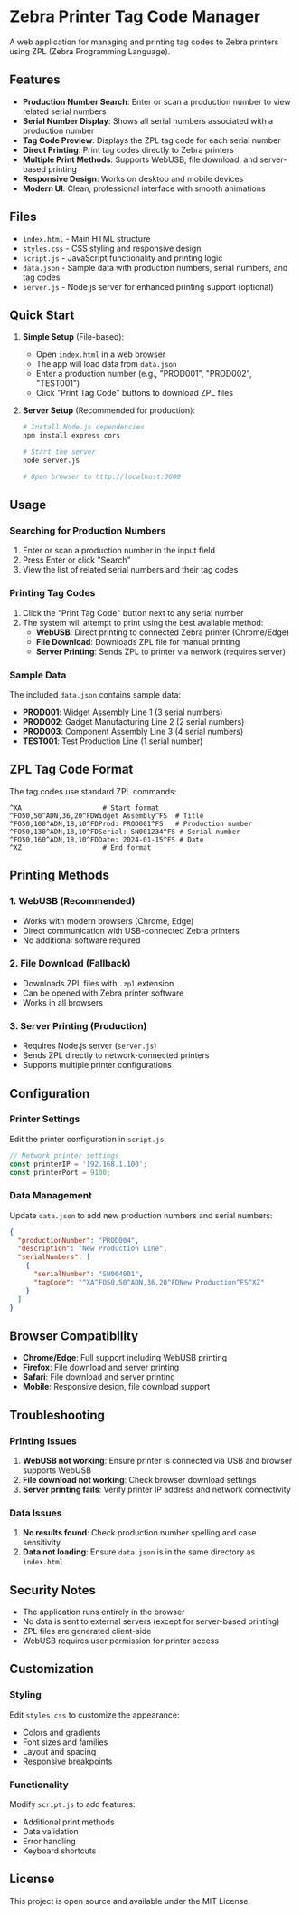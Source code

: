# Zebra Printer Tag Code Manager

A web application for managing and printing tag codes to Zebra printers using ZPL (Zebra Programming Language).

## Features

- **Production Number Search**: Enter or scan a production number to view related serial numbers
- **Serial Number Display**: Shows all serial numbers associated with a production number
- **Tag Code Preview**: Displays the ZPL tag code for each serial number
- **Direct Printing**: Print tag codes directly to Zebra printers
- **Multiple Print Methods**: Supports WebUSB, file download, and server-based printing
- **Responsive Design**: Works on desktop and mobile devices
- **Modern UI**: Clean, professional interface with smooth animations

## Files

- `index.html` - Main HTML structure
- `styles.css` - CSS styling and responsive design
- `script.js` - JavaScript functionality and printing logic
- `data.json` - Sample data with production numbers, serial numbers, and tag codes
- `server.js` - Node.js server for enhanced printing support (optional)

## Quick Start

1. **Simple Setup** (File-based):
   - Open `index.html` in a web browser
   - The app will load data from `data.json`
   - Enter a production number (e.g., "PROD001", "PROD002", "TEST001")
   - Click "Print Tag Code" buttons to download ZPL files

2. **Server Setup** (Recommended for production):
   ```bash
   # Install Node.js dependencies
   npm install express cors

   # Start the server
   node server.js

   # Open browser to http://localhost:3000
   ```

## Usage

### Searching for Production Numbers
1. Enter or scan a production number in the input field
2. Press Enter or click "Search"
3. View the list of related serial numbers and their tag codes

### Printing Tag Codes
1. Click the "Print Tag Code" button next to any serial number
2. The system will attempt to print using the best available method:
   - **WebUSB**: Direct printing to connected Zebra printer (Chrome/Edge)
   - **File Download**: Downloads ZPL file for manual printing
   - **Server Printing**: Sends ZPL to printer via network (requires server)

### Sample Data
The included `data.json` contains sample data:
- **PROD001**: Widget Assembly Line 1 (3 serial numbers)
- **PROD002**: Gadget Manufacturing Line 2 (2 serial numbers)
- **PROD003**: Component Assembly Line 3 (4 serial numbers)
- **TEST001**: Test Production Line (1 serial number)

## ZPL Tag Code Format

The tag codes use standard ZPL commands:
```
^XA                    # Start format
^FO50,50^ADN,36,20^FDWidget Assembly^FS  # Title
^FO50,100^ADN,18,10^FDProd: PROD001^FS   # Production number
^FO50,130^ADN,18,10^FDSerial: SN001234^FS # Serial number
^FO50,160^ADN,18,10^FDDate: 2024-01-15^FS # Date
^XZ                    # End format
```

## Printing Methods

### 1. WebUSB (Recommended)
- Works with modern browsers (Chrome, Edge)
- Direct communication with USB-connected Zebra printers
- No additional software required

### 2. File Download (Fallback)
- Downloads ZPL files with `.zpl` extension
- Can be opened with Zebra printer software
- Works in all browsers

### 3. Server Printing (Production)
- Requires Node.js server (`server.js`)
- Sends ZPL directly to network-connected printers
- Supports multiple printer configurations

## Configuration

### Printer Settings
Edit the printer configuration in `script.js`:
```javascript
// Network printer settings
const printerIP = '192.168.1.100';
const printerPort = 9100;
```

### Data Management
Update `data.json` to add new production numbers and serial numbers:
```json
{
  "productionNumber": "PROD004",
  "description": "New Production Line",
  "serialNumbers": [
    {
      "serialNumber": "SN004001",
      "tagCode": "^XA^FO50,50^ADN,36,20^FDNew Production^FS^XZ"
    }
  ]
}
```

## Browser Compatibility

- **Chrome/Edge**: Full support including WebUSB printing
- **Firefox**: File download and server printing
- **Safari**: File download and server printing
- **Mobile**: Responsive design, file download support

## Troubleshooting

### Printing Issues
1. **WebUSB not working**: Ensure printer is connected via USB and browser supports WebUSB
2. **File download not working**: Check browser download settings
3. **Server printing fails**: Verify printer IP address and network connectivity

### Data Issues
1. **No results found**: Check production number spelling and case sensitivity
2. **Data not loading**: Ensure `data.json` is in the same directory as `index.html`

## Security Notes

- The application runs entirely in the browser
- No data is sent to external servers (except for server-based printing)
- ZPL files are generated client-side
- WebUSB requires user permission for printer access

## Customization

### Styling
Edit `styles.css` to customize the appearance:
- Colors and gradients
- Font sizes and families
- Layout and spacing
- Responsive breakpoints

### Functionality
Modify `script.js` to add features:
- Additional print methods
- Data validation
- Error handling
- Keyboard shortcuts

## License

This project is open source and available under the MIT License.
